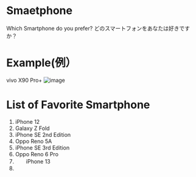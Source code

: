 # Smaetphone
Which Smartphone do you prefer?
どのスマートフォンをあなたは好きですか？

# Example(例）
vivo X90 Pro+
![image](https://github.com/fujiwaraka/Which-smartphone-do-you-prefer-/assets/135568873/b0c88d66-ef2f-4a39-8381-37d6246ea3d0)

# List of Favorite Smartphone
1. iPhone 12
2. Galaxy Z Fold
3. iPhone SE 2nd Edition
4. Oppo Reno 5A
5. iPhone SE 3rd Edition
6. Oppo Reno 6 Pro
7. 　　iPhone 13
8. 
